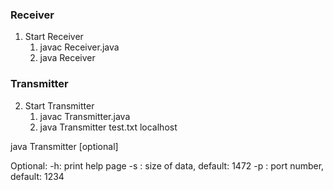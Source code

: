 ### Receiver
1. Start Receiver
   1. javac Receiver.java
   2. java Receiver

### Transmitter
2. Start Transmitter
   1. javac Transmitter.java
   2. java Transmitter test.txt localhost

java Transmitter <path of file> <ip address> [optional]

Optional:
-h: print help page
-s <integer>: size of data, default: 1472
-p <integer>: port number, default: 1234
